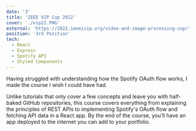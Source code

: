```yaml
---
date: '3'
title: 'IEEE VIP Cup 2022'
cover: './vip22.PNG'
external: 'https://2022.ieeeicip.org/video-and-image-processing-cup/'
position: '3rd Position'
tech:
  - React
  - Express
  - Spotify API
  - Styled Components
---
```


Having struggled with understanding how the Spotify OAuth flow works, I made the course I wish I could have had.

Unlike tutorials that only cover a few concepts and leave you with half-baked GitHub repositories, this course covers everything from explaining the principles of REST APIs to implementing Spotify's OAuth flow and fetching API data in a React app. By the end of the course, you’ll have an app deployed to the internet you can add to your portfolio.
